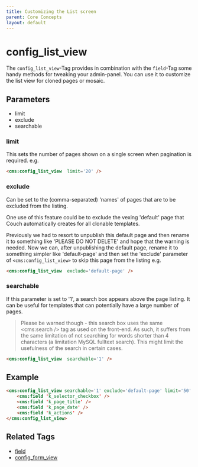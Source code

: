 ```yaml
---
title: Customizing the List screen
parent: Core Concepts
layout: default
---
```


# config_list_view

The `config_list_view`-Tag provides in combination with the `field`-Tag some handy methods for tweaking your admin-panel. You can use it to customize the list view for cloned pages or mosaic.

## Parameters

* limit
* exclude
* searchable

### limit

This sets the number of pages shown on a single screen when pagination is required. e.g.

```html
<cms:config_list_view  limit='20' />
```

### exclude

Can be set to the (comma-separated) 'names' of pages that are to be excluded from the listing.

One use of this feature could be to exclude the vexing 'default' page that Couch automatically creates for all clonable templates.

Previously we had to resort to unpublish this default page and then rename it to something like 'PLEASE DO NOT DELETE' and hope that the warning is needed. Now we can, after unpublishing the default page, rename it to something simpler like 'default-page' and then set the 'exclude' parameter of
`<cms:config_list_view>` to skip this page from the listing e.g.

```html
<cms:config_list_view  exclude='default-page' />
```
### searchable

If this parameter is set to '1', a search box appears above the page listing. It can be useful for templates that can potentially have a large number of pages.

> Please be warned though - this search box uses the same <cms:search /> tag as used on the front-end. As such, it suffers from the same limitation of not searching for words shorter than 4 characters (a limitation MySQL fulltext search). This might limit the usefulness of the search in certain cases.

```html
<cms:config_list_view  searchable='1' />
```

## Example

```html
<cms:config_list_view searchable='1' exclude='default-page' limit='50' />
    <cms:field 'k_selector_checkbox' />
    <cms:field 'k_page_title' />
    <cms:field 'k_page_date' />
    <cms:field 'k_actions' />
</cms:config_list_view>
```


## Related Tags

* [field](./field.html)
* [config_form_view](./config_form_view.html)
